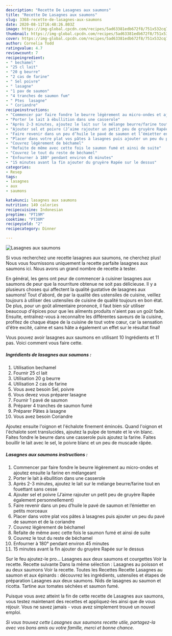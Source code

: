 ```yaml
---
description: "Recette De Lasagnes aux saumons"
title: "Recette De Lasagnes aux saumons"
slug: 3368-recette-de-lasagnes-aux-saumons
date: 2020-08-11T16:48:26.803Z
image: https://img-global.cpcdn.com/recipes/5ad63381edb672f8/751x532cq70/lasagnes-aux-saumons-photo-principale-de-la-recette.jpg
thumbnail: https://img-global.cpcdn.com/recipes/5ad63381edb672f8/751x532cq70/lasagnes-aux-saumons-photo-principale-de-la-recette.jpg
cover: https://img-global.cpcdn.com/recipes/5ad63381edb672f8/751x532cq70/lasagnes-aux-saumons-photo-principale-de-la-recette.jpg
author: Cornelia Todd
ratingvalue: 4.7
reviewcount: 7
recipeingredient:
- " bechamel"
- "25 cl lait"
- "20 g beurre"
- "2 cas de farine"
- " Sel poivre"
- " lasagne"
- "1 pav de saumon"
- "4 tranches de saumon fum"
- " Ptes  lasagne"
- " Coriandre"
recipeinstructions:
- "Commencer par faire fondre le beurre légèrement au micro-ondes et ajoutez ensuite la farine en mélangeant"
- "Porter le lait à ébullition dans une casserole"
- "Après 2-3 minutes, ajoutez le lait sur le mélange beurre/farine tout en fouettant sans cesse"
- "Ajouter sel et poivre (J’aime rajouter un petit peu de gruyère Rapée également personnellement)"
- "Faire revenir dans un peu d’huile le pavé de saumon et l’émietter en petits morceaux"
- "Placer dans votre plat vos pâtes à lasagnes puis ajouter un peu du pavé de saumon et de la coriandre"
- "Couvrez légèrement de béchamel"
- "Refaite de même avec cette fois le saumon fumé et ainsi de suite"
- "Couvrez le tout du reste de béchamel"
- "Enfourner à 180° pendant environ 45 minutes"
- "15 minutes avant la fin ajouter du gruyère Rapée sur le dessus"
categories:
- Resep
tags:
- lasagnes
- aux
- saumons

katakunci: lasagnes aux saumons 
nutrition: 149 calories
recipecuisine: Indonesian
preptime: "PT19M"
cooktime: "PT30M"
recipeyield: "2"
recipecategory: Dinner

---
```



![Lasagnes aux saumons](https://img-global.cpcdn.com/recipes/5ad63381edb672f8/751x532cq70/lasagnes-aux-saumons-photo-principale-de-la-recette.jpg)

Si vous recherchez une recette lasagnes aux saumons, ne cherchez plus! Nous vous fournissons uniquement la recette parfaite lasagnes aux saumons ici. Nous avons un grand nombre de recette à tester.

En général, les gens ont peur de commencer à cuisiner lasagnes aux saumons de peur que la nourriture obtenue ne soit pas délicieuse. Il y a plusieurs choses qui affectent la qualité gustative de lasagnes aux saumons! Tout d'abord, de par la qualité des ustensiles de cuisine, veillez toujours à utiliser des ustensiles de cuisine de qualité toujours en bon état. De plus, pour un goût alimentaire prononcé, il faut bien sûr utiliser beaucoup d'épices pour que les aliments produits n'aient pas un goût fade. Ensuite, entraînez-vous à reconnaître les différentes saveurs de la cuisine, profitez de chaque étape de la cuisine de tout votre cœur, car la sensation d'être excité, calme et sans hâte a également un effet sur le résultat final!

<!--inarticleads1-->

Vous pouvez avoir lasagnes aux saumons en utilisant 10 Ingrédients et 11 pas. Voici comment vous faire cette.

##### Ingrédients de lasagnes aux saumons :

1. Utilisation  bechamel
1. Fournir 25 cl lait
1. Utilisation 20 g beurre
1. Utilisation 2 cas de farine
1. Vous avez besoin  Sel, poivre
1. Vous devez vous préparer  lasagne
1. Fournir 1 pavé de saumon
1. Préparer 4 tranches de saumon fumé
1. Préparer  Pâtes à lasagne
1. Vous avez besoin  Coriandre


Ajoutez ensuite l&#39;oignon et l&#39;échalote finement émincés. Quand l&#39;oignon et l&#39;échalote sont translucides, ajoutez la pulpe de tomate et le vin blanc. Faites fondre le beurre dans une casserole puis ajoutez la farine. Faites bouillir le lait avec le sel, le poivre blanc et un peu de muscade râpée. 

<!--inarticleads2-->

##### Lasagnes aux saumons instructions :

1. Commencer par faire fondre le beurre légèrement au micro-ondes et ajoutez ensuite la farine en mélangeant
1. Porter le lait à ébullition dans une casserole
1. Après 2-3 minutes, ajoutez le lait sur le mélange beurre/farine tout en fouettant sans cesse
1. Ajouter sel et poivre (J’aime rajouter un petit peu de gruyère Rapée également personnellement)
1. Faire revenir dans un peu d’huile le pavé de saumon et l’émietter en petits morceaux
1. Placer dans votre plat vos pâtes à lasagnes puis ajouter un peu du pavé de saumon et de la coriandre
1. Couvrez légèrement de béchamel
1. Refaite de même avec cette fois le saumon fumé et ainsi de suite
1. Couvrez le tout du reste de béchamel
1. Enfourner à 180° pendant environ 45 minutes
1. 15 minutes avant la fin ajouter du gruyère Rapée sur le dessus


Sur le feu ajoutez-le pro… Lasagnes aux deux saumons et courgettes Voir la recette. Recette suivante Dans la même sélection : Lasagnes au poisson et au deux saumons Voir la recette. Toutes les Recettes Recette Lasagnes au saumon et aux épinards : découvrez les ingrédients, ustensiles et étapes de préparation Lasagnes aux deux saumons. Nids de lasagnes au saumon et ricotta. Tartine aux tomates séchées et saumon fumé. 

<!--inarticleads1-->

<p>
Puisque vous avez atteint la fin de cette recette de Lasagnes aux saumons, vous testez maintenant des recettes et appliquez-les ainsi que de vous réjouir. Vous ne savez jamais - vous avez simplement trouvé un nouvel emploi.
</p>

<p>
<i>Si vous trouvez cette Lasagnes aux saumons recette utile, partagez-la avec vos bons amis ou votre famille, merci et bonne chance.</i>
</p>
